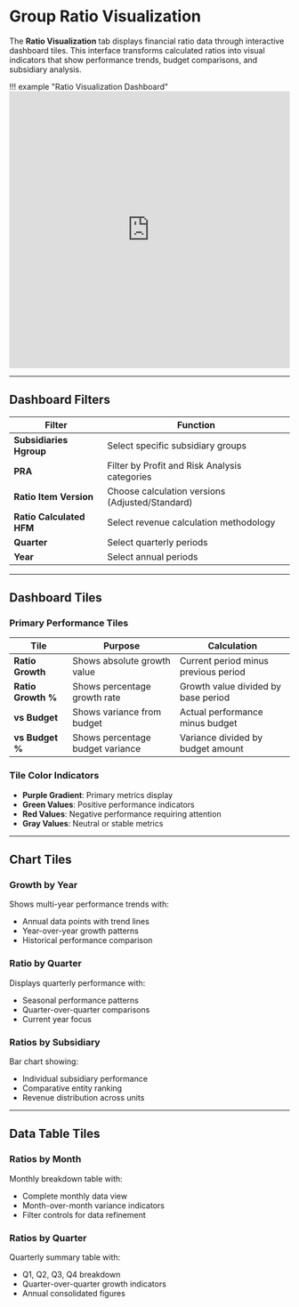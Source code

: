 # **Group Ratio Visualization**

The **Ratio Visualization** tab displays financial ratio data through interactive dashboard tiles. This interface transforms calculated ratios into visual indicators that show performance trends, budget comparisons, and subsidiary analysis.

!!! example "Ratio Visualization Dashboard"
    <iframe frameborder="0" style="width:100%;height:498px;" src="https://viewer.diagrams.net/?tags=%7B%7D&lightbox=1&highlight=0000ff&edit=_blank&layers=1&nav=1&title=group%20ratio%20analysis%20-%20ratio%20visualization.drawio&dark=auto#Uhttps%3A%2F%2Fdrive.google.com%2Fuc%3Fid%3D1IsdFMMi1Nj0tMGcql-YG6O85UMHfNxL2%26export%3Ddownload"></iframe>

---

## **Dashboard Filters**

| **Filter** | **Function** |
|-------------|--------------|
| **Subsidiaries Hgroup** | Select specific subsidiary groups |
| **PRA** | Filter by Profit and Risk Analysis categories |
| **Ratio Item Version** | Choose calculation versions (Adjusted/Standard) |
| **Ratio Calculated HFM** | Select revenue calculation methodology |
| **Quarter** | Select quarterly periods |
| **Year** | Select annual periods |

---

## **Dashboard Tiles**

### **Primary Performance Tiles**

| **Tile** | **Purpose** | **Calculation** |
|----------|-------------|-----------------|
| **Ratio Growth** | Shows absolute growth value | Current period minus previous period |
| **Ratio Growth %** | Shows percentage growth rate | Growth value divided by base period |
| **vs Budget** | Shows variance from budget | Actual performance minus budget |
| **vs Budget %** | Shows percentage budget variance | Variance divided by budget amount |

### **Tile Color Indicators**

- **Purple Gradient**: Primary metrics display
- **Green Values**: Positive performance indicators
- **Red Values**: Negative performance requiring attention
- **Gray Values**: Neutral or stable metrics

---

## **Chart Tiles**

### **Growth by Year**

Shows multi-year performance trends with:

- Annual data points with trend lines
- Year-over-year growth patterns
- Historical performance comparison

### **Ratio by Quarter**

Displays quarterly performance with:

- Seasonal performance patterns
- Quarter-over-quarter comparisons
- Current year focus

### **Ratios by Subsidiary**

Bar chart showing:

- Individual subsidiary performance
- Comparative entity ranking
- Revenue distribution across units

---

## **Data Table Tiles**

### **Ratios by Month**

Monthly breakdown table with:

- Complete monthly data view
- Month-over-month variance indicators
- Filter controls for data refinement

### **Ratios by Quarter**

Quarterly summary table with:

- Q1, Q2, Q3, Q4 breakdown
- Quarter-over-quarter growth indicators
- Annual consolidated figures

